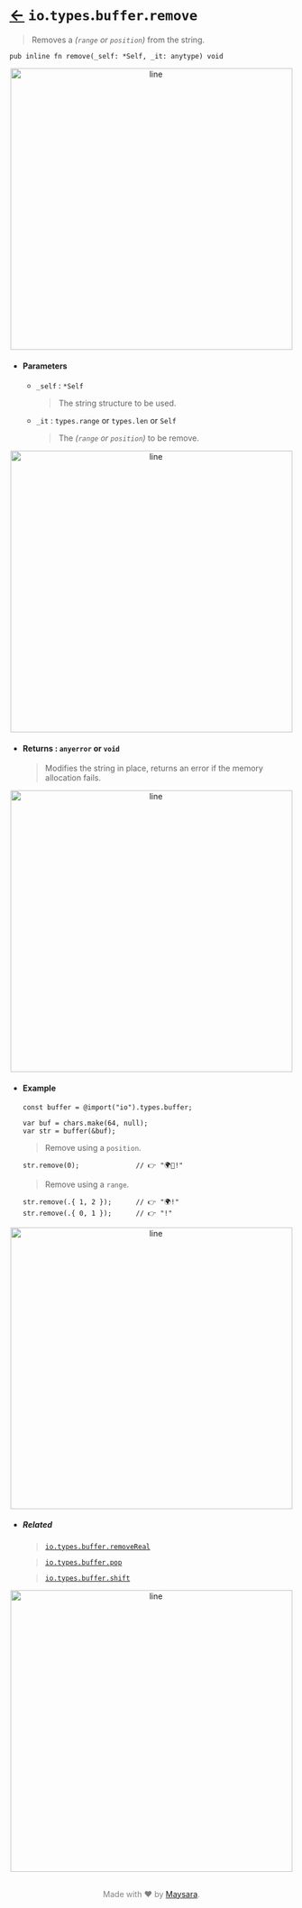 # [←](../readme.md) `io`.`types`.`buffer`.`remove`

> Removes a _(`range` or `position`)_ from the string.

```zig
pub inline fn remove(_self: *Self, _it: anytype) void
```


<div align="center">
<img src="https://raw.githubusercontent.com/Super-ZIG/io/refs/heads/main/docs/dist/img/md/line.png" alt="line" style="width:500px;"/>
</div>

- #### Parameters

    - `_self` : `*Self`

        > The string structure to be used.

    - `_it` : `types.range` or `types.len` or `Self`

        > The _(`range` or `position`)_ to be remove.


<div align="center">
<img src="https://raw.githubusercontent.com/Super-ZIG/io/refs/heads/main/docs/dist/img/md/line.png" alt="line" style="width:500px;"/>
</div>

- #### Returns : `anyerror` or `void`

    > Modifies the string in place, returns an error if the memory allocation fails.

<div align="center">
<img src="https://raw.githubusercontent.com/Super-ZIG/io/refs/heads/main/docs/dist/img/md/line.png" alt="line" style="width:500px;"/>
</div>

- #### Example

    ```zig
    const buffer = @import("io").types.buffer;
    ```

    ```zig
    var buf = chars.make(64, null);
    var str = buffer(&buf);
    ```

    > Remove using a `position`.

    ```zig
    str.remove(0);              // 👉 "🌍🌟!"
    ```

    > Remove using a `range`.

    ```zig
    str.remove(.{ 1, 2 });      // 👉 "🌍!"
    str.remove(.{ 0, 1 });      // 👉 "!"
    ```

<div align="center">
<img src="https://raw.githubusercontent.com/Super-ZIG/io/refs/heads/main/docs/dist/img/md/line.png" alt="line" style="width:500px;"/>
</div>

- ##### Related

  > [`io.types.buffer.removeReal`](./removeReal.md)

  > [`io.types.buffer.pop`](./pop.md)

  > [`io.types.buffer.shift`](./shift.md)

<div align="center">
<img src="https://raw.githubusercontent.com/Super-ZIG/io/refs/heads/main/docs/dist/img/md/line.png" alt="line" style="width:500px;"/>
</div>

<p align="center" style="color:grey;"><br />Made with ❤️ by <a href="http://github.com/maysara-elshewehy" target="blank">Maysara</a>.</p>